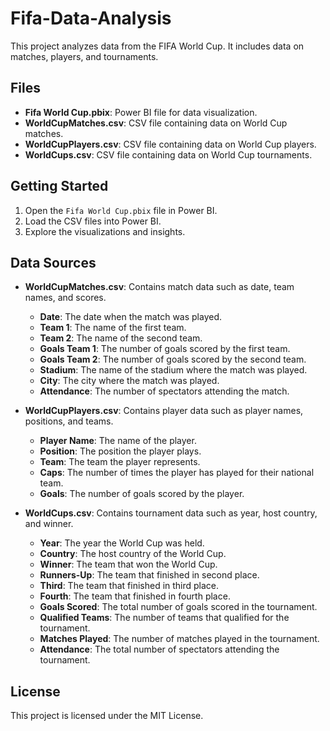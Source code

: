 # Fifa-Data-Analysis

This project analyzes data from the FIFA World Cup. It includes data on matches, players, and tournaments.

## Files

- **Fifa World Cup.pbix**: Power BI file for data visualization.
- **WorldCupMatches.csv**: CSV file containing data on World Cup matches.
- **WorldCupPlayers.csv**: CSV file containing data on World Cup players.
- **WorldCups.csv**: CSV file containing data on World Cup tournaments.

## Getting Started

1. Open the `Fifa World Cup.pbix` file in Power BI.
2. Load the CSV files into Power BI.
3. Explore the visualizations and insights.

## Data Sources

- **WorldCupMatches.csv**: Contains match data such as date, team names, and scores.
  - **Date**: The date when the match was played.
  - **Team 1**: The name of the first team.
  - **Team 2**: The name of the second team.
  - **Goals Team 1**: The number of goals scored by the first team.
  - **Goals Team 2**: The number of goals scored by the second team.
  - **Stadium**: The name of the stadium where the match was played.
  - **City**: The city where the match was played.
  - **Attendance**: The number of spectators attending the match.

- **WorldCupPlayers.csv**: Contains player data such as player names, positions, and teams.
  - **Player Name**: The name of the player.
  - **Position**: The position the player plays.
  - **Team**: The team the player represents.
  - **Caps**: The number of times the player has played for their national team.
  - **Goals**: The number of goals scored by the player.

- **WorldCups.csv**: Contains tournament data such as year, host country, and winner.
  - **Year**: The year the World Cup was held.
  - **Country**: The host country of the World Cup.
  - **Winner**: The team that won the World Cup.
  - **Runners-Up**: The team that finished in second place.
  - **Third**: The team that finished in third place.
  - **Fourth**: The team that finished in fourth place.
  - **Goals Scored**: The total number of goals scored in the tournament.
  - **Qualified Teams**: The number of teams that qualified for the tournament.
  - **Matches Played**: The number of matches played in the tournament.
  - **Attendance**: The total number of spectators attending the tournament.

## License

This project is licensed under the MIT License.